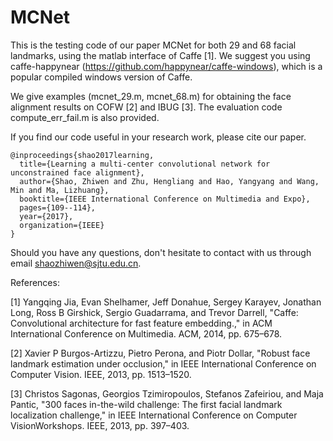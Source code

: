 # MCNet
This is the testing code of our paper MCNet for both 29 and 68 facial landmarks, using the matlab interface of Caffe [1]. We suggest you using caffe-happynear (https://github.com/happynear/caffe-windows), which is a popular compiled windows version of Caffe.

We give examples (mcnet_29.m, mcnet_68.m) for obtaining the face alignment results on COFW [2] and IBUG [3]. The evaluation code compute_err_fail.m is also provided.

If you find our code useful in your research work, please cite our paper.
```
@inproceedings{shao2017learning,
  title={Learning a multi-center convolutional network for unconstrained face alignment},
  author={Shao, Zhiwen and Zhu, Hengliang and Hao, Yangyang and Wang, Min and Ma, Lizhuang},
  booktitle={IEEE International Conference on Multimedia and Expo},
  pages={109--114},
  year={2017},
  organization={IEEE}
}
```
Should you have any questions, don't hesitate to contact with us through email shaozhiwen@sjtu.edu.cn.

References:

[1] Yangqing Jia, Evan Shelhamer, Jeff Donahue, Sergey Karayev, Jonathan Long, Ross B Girshick, Sergio Guadarrama, and Trevor Darrell, "Caffe: Convolutional architecture for fast feature embedding.," in ACM International Conference on Multimedia. ACM, 2014, pp. 675–678.

[2] Xavier P Burgos-Artizzu, Pietro Perona, and Piotr Dollar, "Robust face landmark estimation under occlusion," in IEEE International Conference on Computer Vision. IEEE, 2013, pp. 1513–1520.

[3] Christos Sagonas, Georgios Tzimiropoulos, Stefanos Zafeiriou, and Maja Pantic, "300 faces in-the-wild challenge: The first facial landmark localization challenge," in IEEE International Conference on Computer VisionWorkshops. IEEE, 2013, pp. 397–403.
